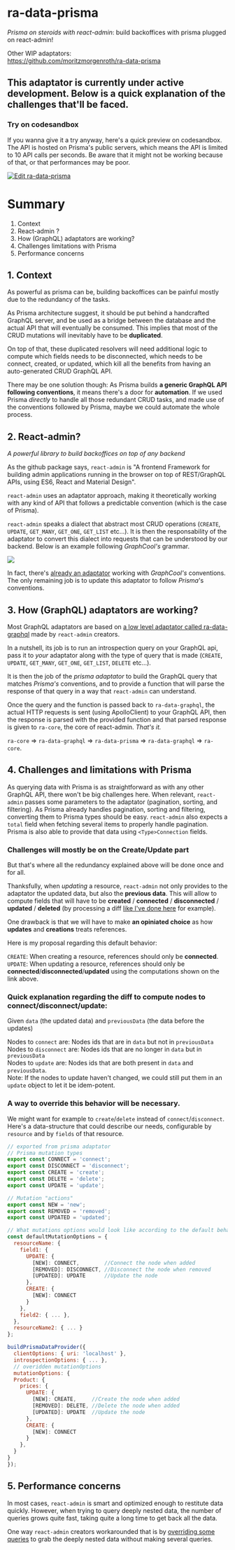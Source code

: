 # ra-data-prisma

*Prisma on steroids with react-admin*: build backoffices with prisma plugged on react-admin!

Other WIP adaptators:</br>
https://github.com/moritzmorgenroth/ra-data-prisma

## This adaptator is currently under active development. Below is a quick explanation of the challenges that'll be faced.

### Try on codesandbox

If you wanna give it a try anyway, here's a quick preview on codesandbox.
The API is hosted on Prisma's public servers, which means the API is limited to 10 API calls per seconds.
Be aware that it might not be working because of that, or that performances may be poor.

[![Edit ra-data-prisma](https://codesandbox.io/static/img/play-codesandbox.svg)](https://codesandbox.io/s/github/Weakky/ra-data-prisma/tree/master/)

# Summary

1. Context
2. React-admin ?
3. How (GraphQL) adaptators are working?
4. Challenges limitations with Prisma
5. Performance concerns


## 1. Context

As powerful as prisma can be, building backoffices can be painful mostly due to the redundancy of the tasks.

As Prisma architecture suggest, it should be put behind a handcrafted GraphQL server, and be used as a bridge between the database and the actual API that will eventually be consumed. This implies that most of the CRUD mutations will inevitably have to be **duplicated**.

On top of that, these duplicated resolvers will need additional logic to compute which fields needs to be disconnected, which needs to be connect, created, or updated, which kill all the benefits from having an auto-generated CRUD GraphQL API.

There may be one solution though: As Prisma builds **a generic GraphQL API following conventions**, it means there's a door for **automation**.
If we used Prisma *directly* to handle all those redundant CRUD tasks, and made use of the conventions followed by Prisma, maybe we could automate the whole process.

## 2. React-admin?

*A powerful library to build backoffices on top of any backend*

As the github package says, `react-admin` is "A frontend Framework for building admin applications running in the browser on top of REST/GraphQL APIs, using ES6, React and Material Design".

`react-admin` uses an adaptator approach, making it theoretically working with any kind of API that follows a predictable convention (which is the case of Prisma).

`react-admin` speaks a dialect that abstract most CRUD operations (`CREATE`, `UPDATE`, `GET_MANY`, `GET_ONE`, `GET_LIST` etc...). It is then the responsability of the adaptator to convert this dialect into requests that can be understood by our backend. Below is an example following *GraphCool's* grammar.

![](https://camo.githubusercontent.com/a58fc16d347122afd015c06a96591c5ecc1bed62/68747470733a2f2f696d6775722e636f6d2f4d6f496e665a4d2e706e67)


In fact, there's [already an adaptator](https://github.com/marmelab/react-admin/tree/master/packages/ra-data-graphcool) working with *GraphCool's* conventions. The only remaining job is to update this adaptator to follow *Prisma*'s conventions.

## 3. How (GraphQL) adaptators are working?

Most GraphQL adaptators are based on [a low level adaptator called ra-data-graphql](https://github.com/marmelab/react-admin/tree/master/packages/ra-data-graphql) made by `react-admin` creators.

In a nutshell, its job is to run an introspection query on your GraphQL api, pass it to *your* adaptator along with the type of query that is made (`CREATE`, `UPDATE`, `GET_MANY`, `GET_ONE`, `GET_LIST`, `DELETE` etc...).

It is then the job of the *prisma adaptator* to build the GraphQL query that matches *Prisma's* conventions, and to provide a function that will parse the response of that query in a way that `react-admin` can understand.

Once the query and the function is passed back to `ra-data-graphql`, the actual HTTP requests is sent (using ApolloClient) to your GraphQL API, then the response is parsed with the provided function and that parsed response is given to `ra-core`, the core of react-admin. *That's it.*

`ra-core` => `ra-data-graphql` => `ra-data-prisma` => `ra-data-graphql` => `ra-core`.

## 4. Challenges and limitations with Prisma

As querying data with Prisma is as straightforward as with any other GraphQL API, there won't be big challenges here.
When relevant, `react-admin` passes some parameters to the adaptator (pagination, sorting, and filtering). As Prisma already handles pagination, sorting and filtering, converting them to Prisma types should be easy.
`react-admin` also expects a `total` field when fetching several items to properly handle pagination. Prisma is also able to provide that data using `<Type>Connection` fields.

### Challenges will mostly be on the Create/Update part

But that's where all the redundancy explained above will be done once and for all.

Thanksfully, when *updating* a resource, `react-admin` not only provides to the adaptator the updated data, but also the **previous data**. This will allow to compute fields that will have to be **created** / **connected** / **disconnected** / **updated** / **deleted** (by processing a diff [like I've done here](https://github.com/Weakky/prisma-ecommerce/blob/master/prisma/src/resolvers/Mutation/option.ts#L9-L24) for example).

One drawback is that we will have to make **an opiniated choice** as how **updates** and **creations** treats references.

Here is my proposal regarding this default behavior:

`CREATE`: When creating a resource, references should only be **connected**.</br>
`UPDATE`: When updating a resource, references should only be **connected**/**disconnected**/**updated** using the computations shown on the link above.

### Quick explanation regarding the diff to compute nodes to connect/disconnect/update:

Given `data` (the updated data) and `previousData` (the data before the updates)

Nodes to `connect` are: Nodes ids that are in `data` but not in `previousData`</br>
Nodes to `disconnect` are: Nodes ids that are no longer in `data` but in `previousData`</br>
Nodes to `update` are: Nodes ids that are both present in `data` and `previousData`.</br>
Note: If the nodes to update haven't changed, we could still put them in an `update` object to let it be idem-potent.


### A way to override this behavior will be necessary.

We might want for example to `create`/`delete` instead of `connect`/`disconnect`.
Here's a data-structure that could describe our needs, configurable by `resource` and by `fields` of that resource.

```js
// exported from prisma adaptator
// Prisma mutation types
export const CONNECT = 'connect';
export const DISCONNECT = 'disconnect';
export const CREATE = 'create';
export const DELETE = 'delete';
export const UPDATE = 'update';

// Mutation "actions"
export const NEW = 'new';
export const REMOVED = 'removed';
export const UPDATED = 'updated';

// What mutations options would look like according to the default behavior described above
const defaultMutationOptions = {  
  resourceName: {  
    field1: {  
      UPDATE: {  
        [NEW]: CONNECT,        //Connect the node when added 
	    [REMOVED]: DISCONNECT, //Disconnect the node when removed
	    [UPDATED]: UPDATE      //Update the node
      },  
	  CREATE: {  
        [NEW]: CONNECT
      }  
    },
    field2: { ... },
  },
  resourceName2: { ... }
};

buildPrismaDataProvider({
  clientOptions: { uri: 'localhost' },
  introspectionOptions: { ... },
  // overidden mutationOptions
  mutationOptions: {  
  Product: {  
    prices: {  
      UPDATE: {  
        [NEW]: CREATE,     //Create the node when added  
	    [REMOVED]: DELETE, //Delete the node when added
	    [UPDATED]: UPDATE  //Update the node  
      },  
	  CREATE: {  
        [NEW]: CONNECT  
      }  
    },  
  }  
}
});
```

## 5. Performance concerns

In most cases, `react-admin` is smart and optimized enough to restitute data quickly. However, when trying to query deeply nested data, the number of queries grows quite fast, taking quite a long time to get back all the data.

One way `react-admin` creators workarounded that is by [overriding some queries](https://github.com/marmelab/react-admin/blob/master/examples/graphcool-demo/src/dataProvider.js) to grab the deeply nested data without making several queries.



